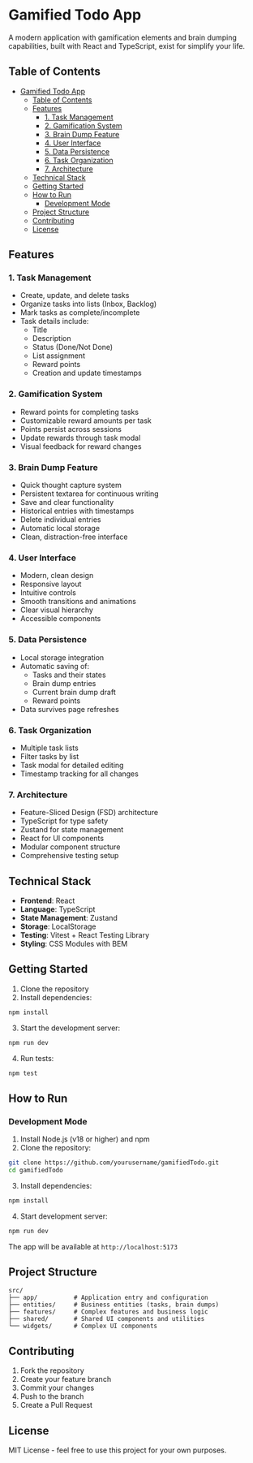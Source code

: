 # Gamified Todo App

A modern application with gamification elements and brain dumping capabilities, built with React and TypeScript, exist for simplify your life.

## Table of Contents
- [Gamified Todo App](#gamified-todo-app)
  - [Table of Contents](#table-of-contents)
  - [Features](#features)
    - [1. Task Management](#1-task-management)
    - [2. Gamification System](#2-gamification-system)
    - [3. Brain Dump Feature](#3-brain-dump-feature)
    - [4. User Interface](#4-user-interface)
    - [5. Data Persistence](#5-data-persistence)
    - [6. Task Organization](#6-task-organization)
    - [7. Architecture](#7-architecture)
  - [Technical Stack](#technical-stack)
  - [Getting Started](#getting-started)
  - [How to Run](#how-to-run)
    - [Development Mode](#development-mode)
  - [Project Structure](#project-structure)
  - [Contributing](#contributing)
  - [License](#license)

## Features

### 1. Task Management
- Create, update, and delete tasks
- Organize tasks into lists (Inbox, Backlog)
- Mark tasks as complete/incomplete
- Task details include:
  - Title
  - Description
  - Status (Done/Not Done)
  - List assignment
  - Reward points
  - Creation and update timestamps

### 2. Gamification System
- Reward points for completing tasks
- Customizable reward amounts per task
- Points persist across sessions
- Update rewards through task modal
- Visual feedback for reward changes

### 3. Brain Dump Feature
- Quick thought capture system
- Persistent textarea for continuous writing
- Save and clear functionality
- Historical entries with timestamps
- Delete individual entries
- Automatic local storage
- Clean, distraction-free interface

### 4. User Interface
- Modern, clean design
- Responsive layout
- Intuitive controls
- Smooth transitions and animations
- Clear visual hierarchy
- Accessible components

### 5. Data Persistence
- Local storage integration
- Automatic saving of:
  - Tasks and their states
  - Brain dump entries
  - Current brain dump draft
  - Reward points
- Data survives page refreshes

### 6. Task Organization
- Multiple task lists
- Filter tasks by list
- Task modal for detailed editing
- Timestamp tracking for all changes

### 7. Architecture
- Feature-Sliced Design (FSD) architecture
- TypeScript for type safety
- Zustand for state management
- React for UI components
- Modular component structure
- Comprehensive testing setup

## Technical Stack

- **Frontend**: React
- **Language**: TypeScript
- **State Management**: Zustand
- **Storage**: LocalStorage
- **Testing**: Vitest + React Testing Library
- **Styling**: CSS Modules with BEM

## Getting Started

1. Clone the repository
2. Install dependencies:
```bash
npm install
```

3. Start the development server:
```bash
npm run dev
```

4. Run tests:
```bash
npm test
```

## How to Run

### Development Mode
1. Install Node.js (v18 or higher) and npm
2. Clone the repository:
```bash
git clone https://github.com/yourusername/gamifiedTodo.git
cd gamifiedTodo
```

3. Install dependencies:
```bash
npm install
```

4. Start development server:
```bash
npm run dev
```
The app will be available at `http://localhost:5173`


## Project Structure

```
src/
├── app/          # Application entry and configuration
├── entities/     # Business entities (tasks, brain dumps)
├── features/     # Complex features and business logic
├── shared/       # Shared UI components and utilities
└── widgets/      # Complex UI components
```

## Contributing

1. Fork the repository
2. Create your feature branch
3. Commit your changes
4. Push to the branch
5. Create a Pull Request

## License

MIT License - feel free to use this project for your own purposes.
